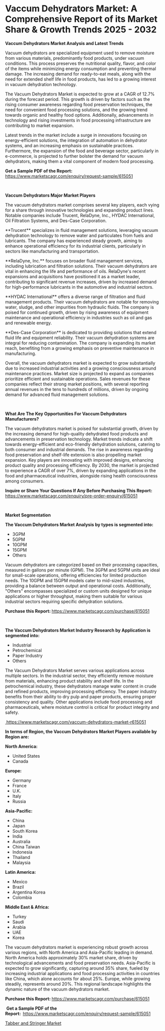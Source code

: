 <p><h1>Vaccum Dehydrators Market: A Comprehensive Report of its Market Share & Growth Trends 2025 - 2032</h1></p><p><strong>Vaccum Dehydrators Market Analysis and Latest Trends</strong></p>
<p><p>Vacuum dehydrators are specialized equipment used to remove moisture from various materials, predominantly food products, under vacuum conditions. This process preserves the nutritional quality, flavor, and color of the items while minimizing energy consumption and preventing thermal damage. The increasing demand for ready-to-eat meals, along with the need for extended shelf life in food products, has led to a growing interest in vacuum dehydration technology.</p><p>The Vacuum Dehydrators Market is expected to grow at a CAGR of 12.7% during the forecast period. This growth is driven by factors such as the rising consumer awareness regarding food preservation techniques, the need for convenient food processing solutions, and the growing trend towards organic and healthy food options. Additionally, advancements in technology and rising investments in food processing infrastructure are contributing to market expansion. </p><p>Latest trends in the market include a surge in innovations focusing on energy-efficient solutions, the integration of automation in dehydrator systems, and an increasing emphasis on sustainable practices. Furthermore, the expansion of the food and beverage sector, particularly in e-commerce, is projected to further bolster the demand for vacuum dehydrators, making them a vital component of modern food processing.</p></p>
<p><strong>Get a Sample PDF of the Report:&nbsp;</strong> <a href="https://www.marketscagr.com/enquiry/request-sample/615051?utm_campaign=3115&utm_medium=2&utm_source=Github&utm_content=ia&utm_term=24032025&utm_id=vaccum-dehydrators">https://www.marketscagr.com/enquiry/request-sample/615051</a></p>
<p>&nbsp;</p>
<p><strong>Vaccum Dehydrators Major Market Players</strong></p>
<p><p>The vacuum dehydrators market comprises several key players, each vying for a share through innovative technologies and expanding product lines. Notable companies include Trucent, RelaDyne, Inc., HYDAC International, Oil Filtration Systems, and Des-Case Corporation.</p><p>**Trucent** specializes in fluid management solutions, leveraging vacuum dehydration technology to remove water and particulates from fuels and lubricants. The company has experienced steady growth, aiming to enhance operational efficiency for its industrial clients, particularly in sectors like manufacturing and transportation.</p><p>**RelaDyne, Inc.** focuses on broader fluid management services, including lubrication and filtration solutions. Their vacuum dehydrators are vital in enhancing the life and performance of oils. RelaDyne's recent expansions and acquisitions have positioned it as a market leader, contributing to significant revenue increases, driven by increased demand for high-performance lubricants in the automotive and industrial sectors.</p><p>**HYDAC International** offers a diverse range of filtration and fluid management products. Their vacuum dehydrators are notable for removing water, sludge, and other impurities from hydraulic fluids. The company is poised for continued growth, driven by rising awareness of equipment maintenance and operational efficiency in industries such as oil and gas and renewable energy.</p><p>**Des-Case Corporation** is dedicated to providing solutions that extend fluid life and equipment reliability. Their vacuum dehydration systems are integral for reducing contamination. The company is expanding its market reach, benefiting from a growing emphasis on preventive maintenance in manufacturing.</p><p>Overall, the vacuum dehydrators market is expected to grow substantially due to increased industrial activities and a growing consciousness around maintenance practices. Market size is projected to expand as companies prioritize efficient and sustainable operations. Sales revenues for these companies reflect their strong market positions, with several reporting annual revenues in the tens to hundreds of millions, driven by ongoing demand for advanced fluid management solutions.</p></p>
<p>&nbsp;</p>
<p><strong>What Are The Key Opportunities For Vaccum Dehydrators Manufacturers?</strong></p>
<p><p>The vacuum dehydrators market is poised for substantial growth, driven by the increasing demand for high-quality dehydrated food products and advancements in preservation technology. Market trends indicate a shift towards energy-efficient and eco-friendly dehydration solutions, catering to both consumer and industrial demands. The rise in awareness regarding food preservation and shelf-life extension is also propelling market expansion. Key players are innovating with improved designs, enhancing product quality and processing efficiency. By 2030, the market is projected to experience a CAGR of over 7%, driven by expanding applications in the food and pharmaceutical industries, alongside rising health consciousness among consumers.</p></p>
<p><strong>Inquire or Share Your Questions If Any Before Purchasing This Report:</strong> <a href="https://www.marketscagr.com/enquiry/pre-order-enquiry/615051?utm_campaign=3115&utm_medium=2&utm_source=Github&utm_content=ia&utm_term=24032025&utm_id=vaccum-dehydrators">https://www.marketscagr.com/enquiry/pre-order-enquiry/615051</a></p>
<p>&nbsp;</p>
<p><strong>Market Segmentation</strong></p>
<p><strong>The Vaccum Dehydrators Market Analysis by types is segmented into:</strong></p>
<p><ul><li>3GPM</li><li>5GPM</li><li>10GPM</li><li>15GPM</li><li>Others</li></ul></p>
<p><p>Vacuum dehydrators are categorized based on their processing capacities, measured in gallons per minute (GPM). The 3GPM and 5GPM units are ideal for small-scale operations, offering efficiencies for limited production needs. The 10GPM and 15GPM models cater to mid-sized industries, providing a balance between output and operational costs. Additionally, "Others" encompasses specialized or custom units designed for unique applications or higher throughput, making them suitable for various industrial sectors requiring specific dehydration solutions.</p></p>
<p><strong>Purchase this Report:&nbsp;</strong><a href="https://www.marketscagr.com/purchase/615051?utm_campaign=3115&utm_medium=2&utm_source=Github&utm_content=ia&utm_term=24032025&utm_id=vaccum-dehydrators">https://www.marketscagr.com/purchase/615051</a></p>
<p>&nbsp;</p>
<p><strong>The Vaccum Dehydrators Market Industry Research by Application is segmented into:</strong></p>
<p><ul><li>Industrial</li><li>Petrochemical</li><li>Paper Industry</li><li>Others</li></ul></p>
<p><p>The Vacuum Dehydrators Market serves various applications across multiple sectors. In the industrial sector, they efficiently remove moisture from materials, enhancing product stability and shelf life. In the petrochemical industry, these dehydrators manage water content in crude and refined products, improving processing efficiency. The paper industry benefits from their ability to dry pulp and paper products, ensuring proper consistency and quality. Other applications include food processing and pharmaceuticals, where moisture control is critical for product integrity and safety.</p></p>
<p><a href="https://www.marketscagr.com/vaccum-dehydrators-market-r615051?utm_campaign=3115&utm_medium=2&utm_source=Github&utm_content=ia&utm_term=24032025&utm_id=vaccum-dehydrators">&nbsp;https://www.marketscagr.com/vaccum-dehydrators-market-r615051</a></p>
<p><strong>In terms of Region, the Vaccum Dehydrators Market Players available by Region are:</strong></p>
<p>
    <p> <strong> North America: </strong>
        <ul>
            <li>United States</li>
            <li>Canada</li>
        </ul>
        </p> 
    <p> <strong> Europe: </strong>
        <ul>
            <li>Germany</li>
            <li>France</li>
            <li>U.K.</li>
            <li>Italy</li>
            <li>Russia</li>
        </ul>
        </p> 
    <p> <strong> Asia-Pacific: </strong>
        <ul>
            <li>China</li>
            <li>Japan</li>
            <li>South Korea</li>
            <li>India</li>
            <li>Australia</li>
            <li>China Taiwan</li>
            <li>Indonesia</li>
            <li>Thailand</li>
            <li>Malaysia</li>
        </ul>
        </p> 
    <p> <strong> Latin America: </strong>
        <ul>
            <li>Mexico</li>
            <li>Brazil</li>
            <li>Argentina Korea</li>
            <li>Colombia</li>
        </ul>
        </p> 
    <p> <strong> Middle East & Africa: </strong>
        <ul>
            <li>Turkey</li>
            <li>Saudi</li>
            <li>Arabia</li>
            <li>UAE</li>
            <li>Korea</li>
        </ul>
    </p>
    </p>
<p><p>The vacuum dehydrators market is experiencing robust growth across various regions, with North America and Asia-Pacific leading in demand. North America holds approximately 30% market share, driven by technological advancements and food preservation needs. Asia-Pacific is expected to grow significantly, capturing around 35% share, fueled by increasing industrial applications and food processing activities in countries like China, which alone accounts for about 25%. Europe, while growing steadily, represents around 20%. This regional landscape highlights the dynamic nature of the vacuum dehydrators market.</p></p>
<p><strong>Purchase this Report: </strong><a href="https://www.marketscagr.com/purchase/615051?utm_campaign=3115&utm_medium=2&utm_source=Github&utm_content=ia&utm_term=24032025&utm_id=vaccum-dehydrators">https://www.marketscagr.com/purchase/615051</a></p>
<p>&nbsp;<strong>Get a Sample PDF of the Report:&nbsp;&nbsp;</strong><a href="https://www.marketscagr.com/enquiry/request-sample/615051?utm_campaign=3115&utm_medium=2&utm_source=Github&utm_content=ia&utm_term=24032025&utm_id=vaccum-dehydrators">https://www.marketscagr.com/enquiry/request-sample/615051</a></p>
<p><strong></strong></p>
<p><p><a href="https://github.com/biyajausenik/Market-Research-Report-List-1/blob/main/tabber-and-stringer-market.md?utm_campaign=3115&utm_medium=2&utm_source=Github&utm_content=ia&utm_term=24032025&utm_id=vaccum-dehydrators">Tabber and Stringer Market</a></p></p>